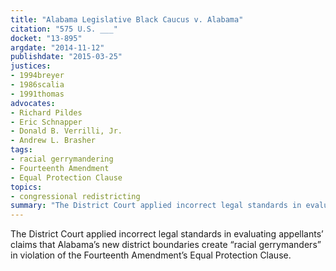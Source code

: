 ```yaml
---
title: "Alabama Legislative Black Caucus v. Alabama"
citation: "575 U.S. ___"
docket: "13-895"
argdate: "2014-11-12"
publishdate: "2015-03-25"
justices:
- 1994breyer
- 1986scalia
- 1991thomas
advocates:
- Richard Pildes
- Eric Schnapper
- Donald B. Verrilli, Jr.
- Andrew L. Brasher
tags:
- racial gerrymandering
- Fourteenth Amendment
- Equal Protection Clause
topics:
- congressional redistricting
summary: "The District Court applied incorrect legal standards in evaluating appellants’ claims that Alabama’s new district boundaries create “racial gerrymanders” in violation of the Fourteenth Amendment’s Equal Protection Clause."
---
```

The District Court applied incorrect legal standards in evaluating appellants’ claims that Alabama’s new district boundaries create “racial gerrymanders” in violation of the Fourteenth Amendment’s Equal Protection Clause.

